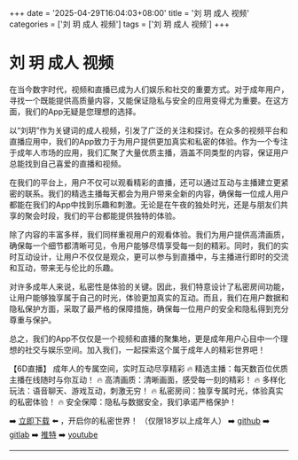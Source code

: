 +++
date = '2025-04-29T16:04:03+08:00'
title = '刘 玥 成人 视频'
categories = ['刘 玥 成人 视频']
tags = ['刘 玥 成人 视频']
+++

# 刘 玥 成人 视频

在当今数字时代，视频和直播已成为人们娱乐和社交的重要方式。对于成年用户，寻找一个既能提供高质量内容，又能保证隐私与安全的应用变得尤为重要。在这方面，我们的App无疑是您理想的选择。

以“刘玥”作为关键词的成人视频，引发了广泛的关注和探讨。在众多的视频平台和直播应用中，我们的App致力于为用户提供更加真实和私密的体验。作为一个专注于成年人市场的应用，我们汇聚了大量优质主播，涵盖不同类型的内容，保证用户总能找到自己喜爱的直播和视频。

在我们的平台上，用户不仅可以观看精彩的直播，还可以通过互动与主播建立更紧密的联系。我们的精选主播每天都会为用户带来全新的内容，确保每一位成人用户都能在我们的App中找到乐趣和刺激。无论是在午夜的独处时光，还是与朋友们共享的聚会时段，我们的平台都能提供独特的体验。

除了内容的丰富多样，我们同样重视用户的观看体验。我们为用户提供高清画质，确保每一个细节都清晰可见，令用户能够尽情享受每一刻的精彩。同时，我们的实时互动设计，让用户不仅仅是观众，更可以参与到直播中，与主播进行即时的交流和互动，带来无与伦比的乐趣。

对许多成年人来说，私密性是体验的关键。因此，我们特意设计了私密房间功能，让用户能够独享属于自己的时光，体验更加真实的互动。而且，我们在用户数据和隐私保护方面，采取了最严格的保障措施，确保每一位用户的安全和隐私得到充分尊重与保护。

总之，我们的App不仅仅是一个视频和直播的聚集地，更是成年用户心目中一个理想的社交与娱乐空间。加入我们，一起探索这个属于成年人的精彩世界吧！

【6D直播】
成年人的专属空间，实时互动尽享精彩
🔥 精选主播：每天数百位优质主播在线随时与你互动！
🔥 高清画质：清晰画面，感受每一刻的精彩！
🔥 多样化玩法：语音聊天、游戏互动，刺激无穷！
🔥 私密房间：独享专属时光，体验真实的私密体验！
🔥 安全保障：隐私与数据安全，我们承诺严格保护！

➡️ [立即下载](https://down123.s3.ap-east-1.amazonaws.com/down/down.html?channelCode=blog) ⬅️ ，开启你的私密世界！ （仅限18岁以上成年人）
➡️ [github](https://aldult-live.github.io/)
➡️ [gitlab](https://seo-09598d.gitlab.io/)
➡️ [推特](https://x.com/wegame33)
➡️ [youtube](https://www.youtube.com/@6Dlive)

---
